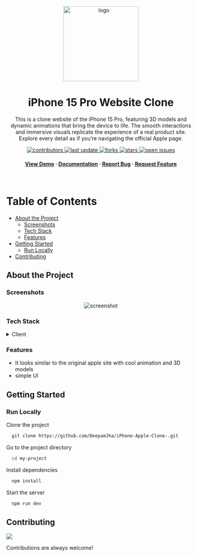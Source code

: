
<div align="center">

  <img src="https://github.com/user-attachments/assets/db8be64e-daf8-4585-8410-11d5ce737f57" alt="logo" width="200" height="auto" />
  <h1>iPhone 15 Pro Website Clone</h1>
  
  <p>
    This is a clone website of the iPhone 15 Pro, featuring 3D models and dynamic animations that bring the device to life. The smooth interactions and immersive visuals replicate the experience of a real product site. Explore every detail as if you’re navigating the official Apple page.
  </p>
  
  
<!-- Badges -->
<p>
  <a href="https://github.com/DeepamJha/iPhone-Apple-Clone-.git">
    <img src="https://img.shields.io/github/contributors/rinkitadhana/iPhone15-Apple-Clone" alt="contributors" />
  </a>
  <a href="https://github.com/DeepamJha/iPhone-Apple-Clone-.git">
    <img src="https://img.shields.io/github/last-commit/rinkitadhana/iPhone15-Apple-Clone" alt="last update" />
  </a>
  <a href="https://github.com/DeepamJha/iPhone-Apple-Clone-.git">
    <img src="https://img.shields.io/github/forks/rinkitadhana/iPhone15-Apple-Clone" alt="forks" />
  </a>
  <a href="https://github.com/DeepamJha/iPhone-Apple-Clone-.git">
    <img src="https://img.shields.io/github/stars/rinkitadhana/iPhone15-Apple-Clone" alt="stars" />
  </a>
  <a href="https://github.com/DeepamJha/iPhone-Apple-Clone-.git">
    <img src="https://img.shields.io/github/issues/rinkitadhana/iPhone15-Apple-Clone" alt="open issues" />
  </a>
 
</p>
   
<h4>
    <a href="https://i-phone-apple-clone.vercel.app/">View Demo</a>
  <span> · </span>
    <a href="https://github.com/DeepamJha/iPhone-Apple-Clone-.git">Documentation</a>
  <span> · </span>
    <a href="https://github.com/DeepamJha/iPhone-Apple-Clone-.git/issues/">Report Bug</a>
  <span> · </span>
    <a href="https://github.com/DeepamJha/iPhone-Apple-Clone-.git/issues/">Request Feature</a>
  </h4>
</div>

<br />

<!-- Table of Contents -->
#  Table of Contents

- [About the Project](#about-the-project)
  * [Screenshots](#screenshots)
  * [Tech Stack](#tech-stack)
  * [Features](#features)
- [Getting Started](#getting-started)
  * [Run Locally](#run-locally)
- [Contributing](#contributing)

  

<!-- About the Project -->
##  About the Project


<!-- Screenshots -->
###  Screenshots

<div align="center"> 
  <img src="https://github.com/user-attachments/assets/90a3dd0d-5971-44ee-8129-0c3c94005d6d" alt="screenshot" />
</div>


<!-- TechStack -->
###  Tech Stack

<details>
  <summary>Client</summary>
  <ul>
        <li><a href="">React.js</a></li>
        <li><a href="">Javascript</a></li>
        <li><a href="">TailwindCSS</a></li>
        <li><a href="">GSAP</a></li>
        <li><a href="">ThreeJS</a></li>


  </ul>
</details>

<!-- Features -->
### Features

- It looks similar to the original apple site with cool animation and 3D models
- simple UI


<!-- Getting Started -->
##  Getting Started

<!-- Run Locally -->
### Run Locally

Clone the project

```bash
  git clone https://github.com/DeepamJha/iPhone-Apple-Clone-.git
```

Go to the project directory

```bash
  cd my-project
```

Install dependencies

```bash
  npm install
```

Start the server

```bash
  npm run dev
```



<!-- Contributing -->
## Contributing

<a href="https://github.com/DeepamJha/iPhone-Apple-Clone-">
  <img src="https://github.com/account" />
</a>


Contributions are always welcome!



 
